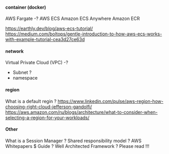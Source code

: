 
#### container (docker)

AWS Fargate -? 
AWS ECS
Amazon ECS Anywhere
Amazon ECR

https://earthly.dev/blog/aws-ecs-tutorial/
https://medium.com/boltops/gentle-introduction-to-how-aws-ecs-works-with-example-tutorial-cea3d27ce63d

#### network 

Virtual Private Cloud (VPC) -? 
* Subnet ?
* namespace 

#### region

What is a default regin ?
https://www.linkedin.com/pulse/aws-region-how-choosing-right-cloud-jefferson-gandolfi/
https://aws.amazon.com/ru/blogs/architecture/what-to-consider-when-selecting-a-region-for-your-workloads/

#### Other

What is a Session Manager ?
Shared responsibility model ?
AWS Whitepapers $ Guide ?
Well Architected Framework ?  Please read !!!